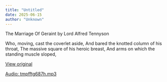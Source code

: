 ```yaml
---
title: "Untitled"
date: 2025-06-15
author: "Unknown"
---
```


The Marriage Of Geraint by Lord Alfred Tennyson

Who, moving, cast the coverlet aside,
And bared the knotted column of his throat,
The massive square of his heroic breast,
And arms on which the standing muscle sloped,

[View original](https://t.me/c/2696929880/332)


[Audio: tmpfftg687h.mp3](files/tmpfftg687h.mp3)